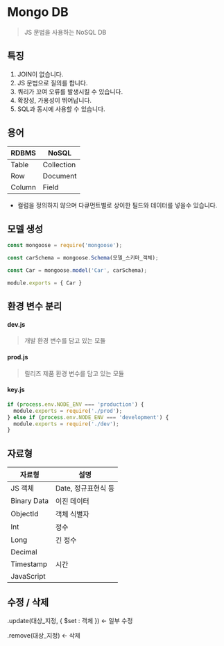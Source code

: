 # Mongo DB

> JS 문법을 사용하는 NoSQL DB

## 특징

1. JOIN이 없습니다.
2. JS 문법으로 질의를 합니다.
3. 쿼리가 꼬여 오류를 발생시킬 수 있습니다.
4. 확장성, 가용성이 뛰어납니다.
5. SQL과 동시에 사용할 수 있습니다.

## 용어

| RDBMS  | NoSQL      |
| ------ | ---------- |
| Table  | Collection |
| Row    | Document   |
| Column | Field      |



* 컬럼을 정의하지 않으며 다큐먼트별로 상이한 필드와 데이터를 넣을수 있습니다.

## 모델 생성

```javascript
const mongoose = require('mongoose');

const carSchema = mongoose.Schema(모델_스키마_객체);

const Car = mongoose.model('Car', carSchema);

module.exports = { Car }
```



## 환경 변수 분리

#### dev.js

> 개발 환경 변수를 담고 있는 모듈

#### prod.js

> 릴리즈 제품 환경 변수를 담고 있는 모듈

#### key.js

```javascript
if (process.env.NODE_ENV === 'production') {
  module.exports = require('./prod');
} else if (process.env.NODE_ENV === 'development') {
  module.exports = require('./dev');
}
```



## 자료형



| 자료형      | 설명                |
| ----------- | ------------------- |
| JS 객체     | Date, 정규표현식 등 |
| Binary Data | 이진 데이터         |
| ObjectId    | 객체 식별자         |
| Int         | 정수                |
| Long        | 긴 정수             |
| Decimal     |                     |
| Timestamp   | 시간                |
| JavaScript  |                     |



## 수정 / 삭제

.update(대상_지정, { $set : 객체 }) ← 일부 수정

.remove(대상_지정) ← 삭제